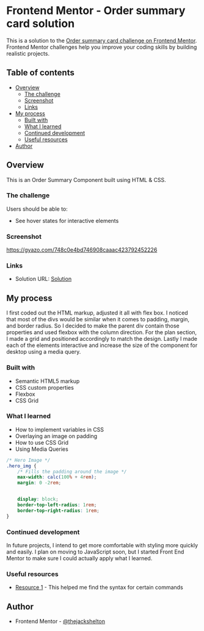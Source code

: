 # Frontend Mentor - Order summary card solution

This is a solution to the [Order summary card challenge on Frontend Mentor](https://www.frontendmentor.io/challenges/order-summary-component-QlPmajDUj). Frontend Mentor challenges help you improve your coding skills by building realistic projects. 

## Table of contents

- [Overview](#overview)
  - [The challenge](#the-challenge)
  - [Screenshot](#screenshot)
  - [Links](#links)
- [My process](#my-process)
  - [Built with](#built-with)
  - [What I learned](#what-i-learned)
  - [Continued development](#continued-development)
  - [Useful resources](#useful-resources)
- [Author](#author)

## Overview

This is an Order Summary Component built using HTML & CSS.

### The challenge

Users should be able to:

- See hover states for interactive elements

### Screenshot

https://gyazo.com/748c0e4bd746908caaac423792452226

### Links

- Solution URL: [Solution](https://thejackshelton.github.io/Order-summary-component/)

## My process

I first coded out the HTML markup, adjusted it all with flex box. 
I noticed that most of the divs would be similar when it comes to padding, margin, and border radius.
So I decided to make the parent div contain those properties and used flexbox with the column direction.
For the plan section, I made a grid and positioned accordingly to match the design.
Lastly I made each of the elements interactive and increase the size of the component for desktop using a media query.

### Built with

- Semantic HTML5 markup
- CSS custom properties
- Flexbox
- CSS Grid

### What I learned

- How to implement variables in CSS
- Overlaying an image on padding
- How to use CSS Grid
- Using Media Queries


```css
/* Hero Image */
.hero_img {
    /* Fills the padding around the image */
    max-width: calc(100% + 4rem);
    margin: 0 -2rem;


    display: block;
    border-top-left-radius: 1rem;
    border-top-right-radius: 1rem;
}
```

### Continued development

In future projects, I intend to get more comfortable with styling more quickly and easily. I plan on moving to JavaScript soon, but I started Front End Mentor to make sure I could actually apply what I learned.

### Useful resources

- [Resource 1](https://developer.mozilla.org/en-US/) - This helped me find the syntax for certain commands

## Author

- Frontend Mentor - [@thejackshelton](https://www.frontendmentor.io/profile/thejackshelton)
